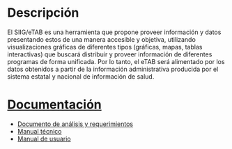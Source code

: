 # Descripción
El SIIG/eTAB es una herramienta que propone proveer información y datos presentando 
estos de una manera accesible y objetiva, utilizando 
visualizaciones gráficas de diferentes tipos (gráficas, mapas, tablas interactivas) 
que buscará distribuir y proveer información de diferentes programas de forma 
unificada. Por lo tanto, el eTAB será alimentado por los datos obtenidos a 
partir de la información administrativa producida por el sistema estatal y 
nacional de información de salud.


# [Documentación](./app/Resources/doc/)
* [Documento de análisis y requerimientos](https://github.com/rigosv/SIIG/blob/master/app/Resources/doc/analisis-y-requerimientos/Output/print/book.pdf?raw=true)
* [Manual técnico](https://github.com/rigosv/SIIG/blob/master/app/Resources/doc/manual-tecnico/Output/print/book.pdf?raw=true)
* [Manual de usuario](https://github.com/rigosv/SIIG/blob/master/app/Resources/doc/manual-de-usuario/Output/print/book.pdf?raw=true)
